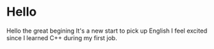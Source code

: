 # Hello
Hello the great begining 
It's a new start to pick up English
I feel excited since I learned C++ during my first job.
